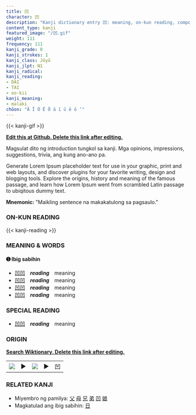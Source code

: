 ```yaml
---
title: 凹
character: 凹
description: "Kanji dictionary entry 凹: meaning, on-kun reading, compounds, origin, related kanji"
content_type: kanji
featured_image: "/凹.gif"
weight: 111
frequency: 111
kanji_grade: 0
kanji_strokes: 1
kanji_class: Jōyō
kanji_jlpt: N1
kanji_radical: 
kanji_reading: 
- DAI
- TAI
- oo-kii
kanji_meaning:
- malaki
chōon: "Ā Ī Ū Ē Ō ā ī ū ē ō ’"
---
```

[//]: # (Don't edit the line below. Kanji animated GIF code is automatically generated.)
{{< kanji-gif >}}

[//]: # (Edit below this line.)

**[Edit this at Github. Delete this link after editing.](https://github.com/tim0g/tim/tree/main/content/kanji/凹/index.md)**

Magsulat dito ng introduction tungkol sa kanji. Mga opinions, impressions, suggestions, trivia, ang kung ano-ano pa.

Generate Lorem Ipsum placeholder text for use in your graphic, print and web layouts, and discover plugins for your favorite writing, design and blogging tools. Explore the origins, history and meaning of the famous passage, and learn how Lorem Ipsum went from scrambled Latin passage to ubiqitous dummy text.
 
**Mnemonic:** "Maikling sentence na makakatulong sa pagsaulo."

### ON-KUN READING

[//]: # (Don't edit the line below. ON-KUN READING code is automatically generated.)
{{< kanji-reading >}}

### MEANING & WORDS

#### ➊ **Ibig sabihin**
  - [凹](../凹)[凹](../凹)　***reading***　meaning
  - [凹](../凹)[凹](../凹)　***reading***　meaning
  - [凹](../凹)[凹](../凹)　***reading***　meaning
  - [凹](../凹)[凹](../凹)　***reading***　meaning

### SPECIAL READING
  - [凹](../凹)[凹](../凹)　***reading***　meaning

### ORIGIN

**[Search Wiktionary. Delete this link after editing.](https://wiktionary.org/wiki/凹)**
<table class="kanji-table"><tr><td>
<img src="60px-凹-bronze.svg.png">
</td><td>▶</td><td>
<img src="60px-凹-oracle.svg.png">
</td><td>▶</td>
<td class="kanji-origin">凹</td>
</tr></table>

### RELATED KANJI
- Miyembro ng pamilya: [父](../父) [母](../母) [兄](../兄) [弟](../弟) [凹](../凹) [娘](../娘)
- Magkatulad ang ibig sabihin: [日](../日)
